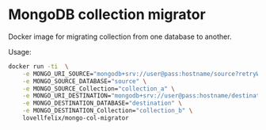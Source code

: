 # MongoDB collection migrator

Docker image for migrating collection from one database to another.

Usage:

```bash
docker run -ti  \
    -e MONGO_URI_SOURCE="mongodb+srv://user@pass:hostname/source?retryWrites=true&w=majority" \
    -e MONGO_SOURCE_DATABASE="source" \
    -e MONGO_SOURCE_Collection="collection_a" \
    -e MONGO_URI_DESTINATION="mongodb+srv://user@pass:hostname/destination?retryWrites=true&w=majority" \
    -e MONGO_DESTINATION_DATABASE="destination" \
    -e MONGO_DESTINATION_Collection="collection_b" \
    lovellfelix/mongo-col-migrator
```